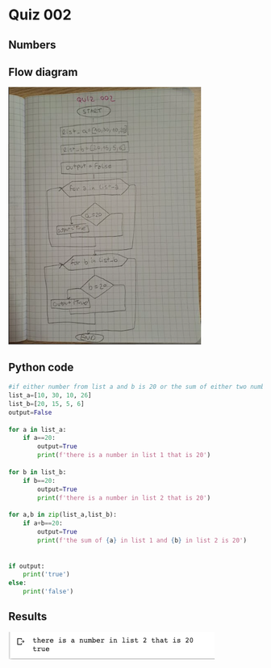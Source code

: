 # Quiz 002

## Numbers

## Flow diagram

![](quiz002.png)

## Python code
```.py
#if either number from list a and b is 20 or the sum of either two numbers from each list is 20, print True
list_a=[10, 30, 10, 26]
list_b=[20, 15, 5, 6]
output=False

for a in list_a:
    if a==20:
        output=True
        print(f'there is a number in list 1 that is 20')

for b in list_b:
    if b==20:
        output=True
        print(f'there is a number in list 2 that is 20')

for a,b in zip(list_a,list_b):
    if a+b==20:
        output=True
        print(f'the sum of {a} in list 1 and {b} in list 2 is 20')


if output:
    print('true')
else:
    print('false')
```

## Results
![](quiz2.png)
